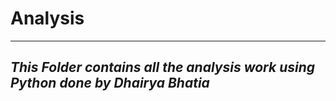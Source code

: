 # Analysis

---

 ## ***This Folder contains all the analysis work using Python  done by Dhairya Bhatia***
